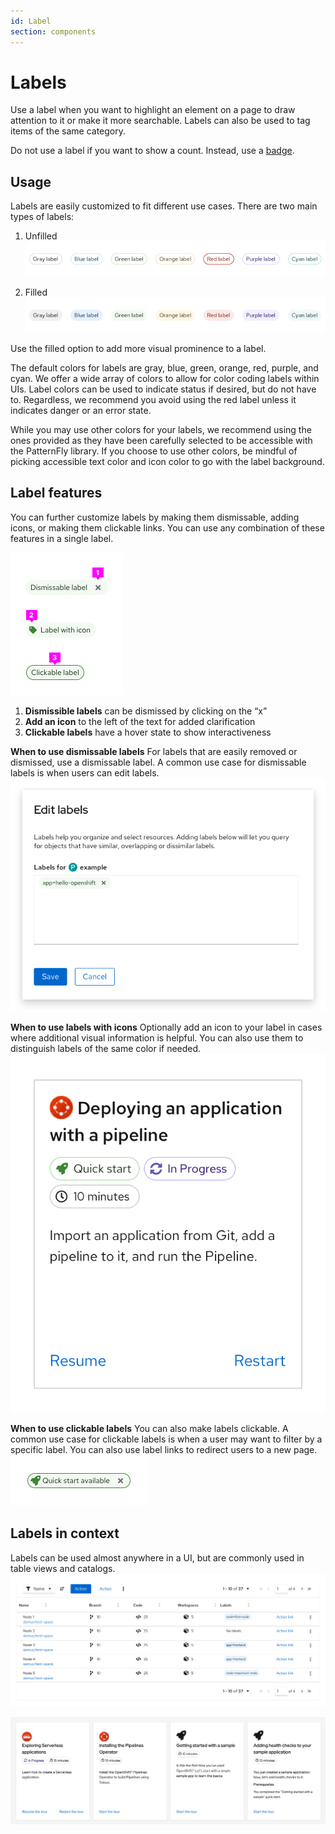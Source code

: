 ```yaml
---
id: Label
section: components
---
```


# Labels
Use a label when you want to highlight an element on a page to draw attention to it or make it more searchable. Labels can also be used to tag items of the same category.

Do not use a label if you want to show a count. Instead, use a [badge](https://www.patternfly.org/v4/components/badge/react).

## Usage
Labels are easily customized to fit different use cases. There are two main types of labels:
1. Unfilled
![unfilled-labels](img/unfilled-labels.png)

2. Filled
![filled-labels](img/filled-labels.png)

Use the filled option to add more visual prominence to a label.

The default colors for labels are gray, blue, green, orange, red, purple, and cyan. We offer a wide array of colors to allow for color coding labels within UIs. Label colors can be used to indicate status if desired, but do not have to. Regardless, we recommend you avoid using the red label unless it indicates danger or an error state.

While you may use other colors for your labels, we recommend using the ones provided as they have been carefully selected to be accessible with the PatternFly library. If you choose to use other colors, be mindful of picking accessible text color and icon color to go with the label background.

## Label features
You can further customize labels by making them dismissable, adding icons, or making them clickable links. You can use any combination of these features in a single label.

![label-features](img/label-features.png)

1. **Dismissible labels** can be dismissed by clicking on the “x”
2. **Add an icon** to the left of the text for added clarification
3. **Clickable labels** have a hover state to show interactiveness

**When to use dismissable labels**
For labels that are easily removed or dismissed, use a dismissable label. A common use case for dismissable labels is when users can edit labels.
![edit-labels](img/edit-labels.png)

**When to use labels with icons**
Optionally add an icon to your label in cases where additional visual information is helpful. You can also use them to distinguish labels of the same color if needed.
![labels-with-icons](img/labels-with-icons.png)

**When to use clickable labels**
You can also make labels clickable. A common use case for clickable labels is when a user may want to filter by a specific label. You can also use label links to redirect users to a new page.
![dismissable-label](img/dismissable-label.png)

## Labels in context
Labels can be used almost anywhere in a UI, but are commonly used in table views and catalogs.
![table-view](img/table-view.png)

![catalog-view](img/catalog-view.png)
